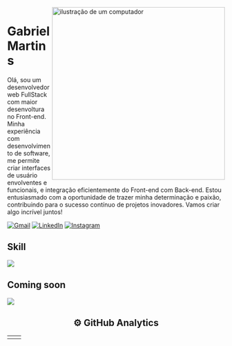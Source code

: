<img src="https://raw.githubusercontent.com/MicaelliMedeiros/micaellimedeiros/master/image/computer-illustration.png" alt="ilustração de um computador" min-width="400px" max-width="400px" width="400px" align="right">

# Gabriel Martins</h1>
  

Olá, sou um desenvolvedor web FullStack com maior desenvoltura no Front-end. Minha experiência com desenvolvimento de software, me permite criar interfaces de usuário envolventes e funcionais, e integração eficientemente do Front-end com Back-end. Estou entusiasmado com a oportunidade de trazer minha determinação e paixão, contribuindo para o sucesso contínuo de projetos inovadores. Vamos criar algo incrível juntos!


<p align="left">
  <a href="https://mail.google.com/mail/u/0/#inbox?compose=new" title="Gmail">
  <img src="https://img.shields.io/badge/-Gmail-FF0000?style=flat-square&labelColor=FF0000&logo=gmail&logoColor=white&link=LINK-DO-SEU-GMAIL" alt="Gmail"/></a>
  <a href="https://www.linkedin.com/in/gabriel-martins-228108190/" title="LinkedIn" target="_blank">
  <img src="https://img.shields.io/badge/-Linkedin-0e76a8?style=flat-square&logo=Linkedin&logoColor=white&link=LINK-DO-SEU-LINKEDIN" alt="LinkedIn"/></a>
  <a href="https://www.instagram.com/gabriel_kmartins/" title="Instagram">
  <img src="https://img.shields.io/badge/-Instagram-DF0174?style=flat-square&labelColor=DF0174&logo=instagram&logoColor=white&link=LINK-DO-SEU-INSTAGRAM" alt="Instagram"/></a>
</p>

## Skill

<p align="left" >
  <a href="https://skillicons.dev">
    <img src="https://skillicons.dev/icons?i=react,ts,js,tailwind,nodejs,html,css" />
  </a>
</p>

## Coming soon


<a href="https://skillicons.dev">
  <img src="https://skillicons.dev/icons?i=mongodb,sequelize,docker" />
</a>



<h2 align="center">
  ⚙️ GitHub Analytics
</h2>


<table align="center" >
  <tr>
    <td>
      <img alt="" src="https://github-readme-stats-sigma-five.vercel.app/api?username=gabrielmartinsss&theme=tokyonight&show_icons=true">
    </td>
    <td>
      <img alt="" src='https://github-readme-stats.vercel.app/api/top-langs/?username=gabrielmartinsss&theme=tokyonight&layout=compact'>
    </td>
  </tr>
</table>

  

  


